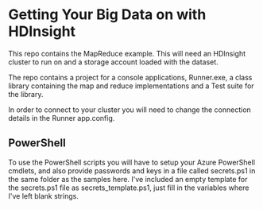Getting Your Big Data on with HDInsight
=======================================

This repo contains the MapReduce example. This will need an HDInsight cluster to run on and a 
storage account loaded with the dataset.

The repo contains a project for a console applications, Runner.exe, a class library containing the 
map and reduce implementations and a Test suite for the library.

In order to connect to your cluster you will need to change the connection details in the Runner
app.config.


PowerShell 
----------

To use the PowerShell scripts you will have to setup your Azure PowerShell cmdlets, and also provide
passwords and keys in a file called secrets.ps1 in the same folder as the samples here. I've included 
an empty template for the secrets.ps1 file as secrets_template.ps1, just fill in the variables where 
I've left blank strings.

